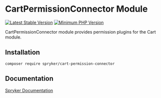 # CartPermissionConnector Module
[![Latest Stable Version](https://poser.pugx.org/spryker/cart-permission-connector/v/stable.svg)](https://packagist.org/packages/spryker/cart-permission-connector)
[![Minimum PHP Version](https://img.shields.io/badge/php-%3E%3D%207.4-8892BF.svg)](https://php.net/)

CartPermissionConnector module provides permission plugins for the Cart module.

## Installation

```
composer require spryker/cart-permission-connector
```

## Documentation

[Spryker Documentation](https://docs.spryker.com)
